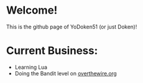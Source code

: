 # Welcome!
  This is the github page of YoDoken51 (or just Doken)!
  
# Current Business:
  * Learning Lua
  * Doing the Bandit level on [overthewire.org](overthewire.org)
